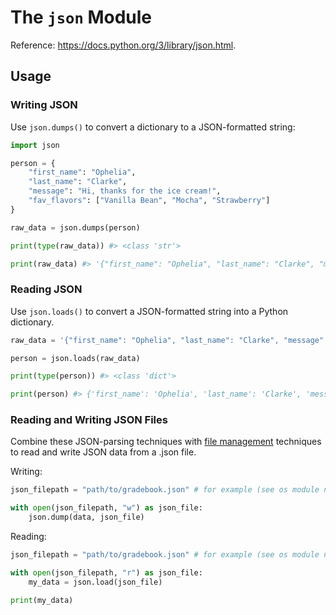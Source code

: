 # The `json` Module

Reference: https://docs.python.org/3/library/json.html.

## Usage

### Writing JSON

Use `json.dumps()` to convert a dictionary to a JSON-formatted string:

```python
import json

person = {
    "first_name": "Ophelia",
    "last_name": "Clarke",
    "message": "Hi, thanks for the ice cream!",
    "fav_flavors": ["Vanilla Bean", "Mocha", "Strawberry"]
}

raw_data = json.dumps(person)

print(type(raw_data)) #> <class 'str'>

print(raw_data) #> '{"first_name": "Ophelia", "last_name": "Clarke", "message": "Hi, thanks for the ice cream!", "fav_flavors": ["Vanilla Bean", "Mocha", "Strawberry"]}'
```

### Reading JSON

Use `json.loads()` to convert a JSON-formatted string into a Python dictionary.

```py
raw_data = '{"first_name": "Ophelia", "last_name": "Clarke", "message": "Hi, thanks for the ice cream!", "fav_flavors": ["Vanilla Bean", "Mocha", "Strawberry"]}'

person = json.loads(raw_data)

print(type(person)) #> <class 'dict'>

print(person) #> {'first_name': 'Ophelia', 'last_name': 'Clarke', 'message': 'Hi, thanks for the ice cream!', 'fav_flavors': ['Vanilla Bean', 'Mocha', 'Strawberry']}
```

### Reading and Writing JSON Files

Combine these JSON-parsing techniques with [file management](/notes/python/file-management.md) techniques to read and write JSON data from a .json file.

Writing:

```py
json_filepath = "path/to/gradebook.json" # for example (see os module notes for constructing filepaths more reliably)

with open(json_filepath, "w") as json_file:
    json.dump(data, json_file)
```

Reading:

```py
json_filepath = "path/to/gradebook.json" # for example (see os module notes for constructing filepaths more reliably)

with open(json_filepath, "r") as json_file:
    my_data = json.load(json_file)

print(my_data)
```






